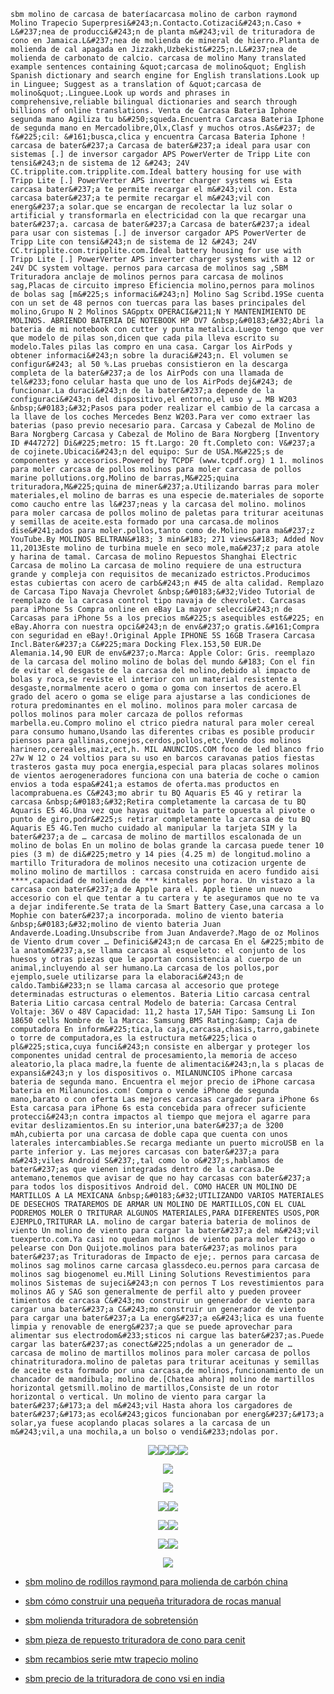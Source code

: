 
```
sbm molino de carcasa de bateríacarcasa molino de carbon raymond Molino Trapecio Superpresi&#243;n.Contacto.Cotizaci&#243;n.Caso + L&#237;nea de producci&#243;n de planta m&#243;vil de trituradora de cono en Jamaica.L&#237;nea de molienda de mineral de hierro.Planta de molienda de cal apagada en Jizzakh,Uzbekist&#225;n.L&#237;nea de molienda de carbonato de calcio. carcasa de molino Many translated example sentences containing &quot;carcasa de molino&quot; English Spanish dictionary and search engine for English translations.Look up in Linguee; Suggest as a translation of &quot;carcasa de molino&quot;.Linguee.Look up words and phrases in comprehensive,reliable bilingual dictionaries and search through billions of online translations. Venta de Carcasa Bateria Iphone segunda mano Agiliza tu b&#250;squeda.Encuentra Carcasa Bateria Iphone de segunda mano en Mercadolibre,Olx,Clasf y muchos otros.As&#237; de f&#225;cil: &#161;busca,clica y encuentra Carcasa Bateria Iphone ! carcasa de bater&#237;a Carcasa de bater&#237;a ideal para usar con sistemas [.] de inversor cargador APS PowerVerter de Tripp Lite con tensi&#243;n de sistema de 12 &#243; 24V CC.tripplite.com.tripplite.com.Ideal battery housing for use with Tripp Lite [.] PowerVerter APS inverter charger systems wi Esta carcasa bater&#237;a te permite recargar el m&#243;vil con. Esta carcasa bater&#237;a te permite recargar el m&#243;vil con energ&#237;a solar.que se encargan de recolectar la luz solar o artificial y transformarla en electricidad con la que recargar una bater&#237;a. carcasa de bater&#237;a Carcasa de bater&#237;a ideal para usar con sistemas [.] de inversor cargador APS PowerVerter de Tripp Lite con tensi&#243;n de sistema de 12 &#243; 24V CC.tripplite.com.tripplite.com.Ideal battery housing for use with Tripp Lite [.] PowerVerter APS inverter charger systems with a 12 or 24V DC system voltage. pernos para carcasa de molinos sag ,SBM Trituradora anclaje de molinos pernos para carcasa de molinos sag,Placas de circuito impreso Eficiencia molino,pernos para molinos de bolas sag [m&#225;s informaci&#243;n] Molino Sag Scribd.19Se cuenta con un set de 48 pernos con tuercas para las bases principales del molino,Grupo N 2 Molinos SAGpptx OPERACI&#211;N Y MANTENIMIENTO DE MOLINOS. ABRIENDO BATERIA DE NOTEBOOK HP DV7 &nbsp;&#0183;&#32;Abri la bateria de mi notebook con cutter y punta metalica.Luego tengo que ver que modelo de pilas son,dicen que cada pila lleva escrito su modelo.Tales pilas las compro en una casa. Cargar los AirPods y obtener informaci&#243;n sobre la duraci&#243;n. El volumen se configur&#243; al 50 %.Las pruebas consistieron en la descarga completa de la bater&#237;a de los AirPods con una llamada de tel&#233;fono celular hasta que uno de los AirPods dej&#243; de funcionar.La duraci&#243;n de la bater&#237;a depende de la configuraci&#243;n del dispositivo,el entorno,el uso y … MB W203 &nbsp;&#0183;&#32;Pasos para poder realizar el cambio de la carcasa a la llave de los coches Mercedes Benz W203.Para ver como extraer las baterias (paso previo necesario para. Carcasa y Cabezal de Molino de Bara Norgberg Carcasa y Cabezal de Molino de Bara Norgberg [Inventory ID #447272] Di&#225;metro: 15 ft.Largo: 20 ft.Completo con: V&#237;a de cojinete.Ubicaci&#243;n del equipo: Sur de USA.M&#225;s de componentes y accesorios.Powered by TCPDF (www.tcpdf.org) 1 1. molinos para moler carcasa de pollos molinos para moler carcasa de pollos marine pollutions.org.Molino de barras,M&#225;quina trituradora,M&#225;quina de miner&#237;a.Utilizando barras para moler materiales,el molino de barras es una especie de.materiales de soporte como caucho entre las l&#237;neas y la carcasa del molino. molinos para moler carcasa de pollos molino de paletas para triturar aceitunas y semillas de aceite.esta formado por una carcasa.de molinos dise&#241;ados para moler.pollos,tanto como de.Molino para ma&#237;z YouTube.By MOLINOS BELTRAN&#183; 3 min&#183; 271 views&#183; Added Nov 11,2013Este molino de turbina muele en seco mole,ma&#237;z para atole y harina de tamal. Carcasa de molino Repuestos Shanghai Electric Carcasa de molino La carcasa de molino requiere de una estructura grande y compleja con requisitos de mecanizado estrictos.Producimos estas cubiertas con acero de carb&#243;n #45 de alta calidad. Remplazo de Carcasa Tipo Navaja Chevrolet &nbsp;&#0183;&#32;Video Tutorial de reemplazo de la carcasa control tipo navaja de chevrolet. Carcasas para iPhone 5s Compra online en eBay La mayor selecci&#243;n de Carcasas para iPhone 5s a los precios m&#225;s asequibles est&#225; en eBay.Ahorra con nuestra opci&#243;n de env&#237;o gratis.&#161;Compra con seguridad en eBay!.Original Apple IPHONE 5S 16GB Trasera Carcasa Incl.Bater&#237;a C&#225;mara Docking Flex.153,50 EUR.De Alemania.14,90 EUR de env&#237;o.Marca: Apple Color: Gris. reemplazo de la carcasa del molino molino de bolas del mundo &#183; Con el fin de evitar el desgaste de la carcasa del molino,debido al impacto de bolas y roca,se reviste el interior con un material resistente a desgaste,normalmente acero o goma o goma con insertos de acero.El grado del acero o goma se elige para ajustarse a las condiciones de rotura predominantes en el molino. molinos para moler carcasa de pollos molinos para moler carcaza de pollos reformas marbella.eu.Compro molino el ctrico piedra natural para moler cereal para consumo humano,Usando las diferentes cribas es posible producir piensos para gallinas,conejos,cerdos,pollos,etc,Vendo dos molinos harinero,cereales,maiz,ect,h. MIL ANUNCIOS.COM foco de led blanco frio 27w W 12 o 24 voltios para su uso en barcos caravanas patios fiestas trasteros gasta muy poca energia,especial para placas solares molinos de vientos aerogeneradores funciona con una bateria de coche o camion envios a toda espa&#241;a estamos de oferta.mas productos en lacomprabuena.es C&#243;mo abrir tu BQ Aquaris E5 4G y retirar la carcasa &nbsp;&#0183;&#32;Retira completamente la carcasa de tu BQ Aquaris E5 4G.Una vez que hayas quitado la parte opuesta al pivote o punto de giro,podr&#225;s retirar completamente la carcasa de tu BQ Aquaris E5 4G.Ten mucho cuidado al manipular la tarjeta SIM y la bater&#237;a de … carcasa de molino de martillos escalonada de un molino de bolas En un molino de bolas grande la carcasa puede tener 10 pies (3 m) de di&#225;metro y 14 pies (4.25 m) de longitud.molino a martillo Trituradora de molinos necesito una cotizacion urgente de molino molino de martillos : carcasa construida en acero fundido aisi ****,capacidad de molienda de *** kintales por hora. Un vistazo a la carcasa con bater&#237;a de Apple para el. Apple tiene un nuevo accesorio con el que tentar a tu cartera y te aseguramos que no te va a dejar indiferente.Se trata de la Smart Battery Case,una carcasa a lo Mophie con bater&#237;a incorporada. molino de viento bateria &nbsp;&#0183;&#32;molino de viento bateria Juan Andaverde.Loading.Unsubscribe from Juan Andaverde?.Mago de oz Molinos de Viento drum cover … Definici&#243;n de carcasa En el &#225;mbito de la anatom&#237;a,se llama carcasa al esqueleto: el conjunto de los huesos y otras piezas que le aportan consistencia al cuerpo de un animal,incluyendo al ser humano.La carcasa de los pollos,por ejemplo,suele utilizarse para la elaboraci&#243;n de caldo.Tambi&#233;n se llama carcasa al accesorio que protege determinadas estructuras o elementos. Bateria Litio carcasa central Bateria Litio carcasa central Modelo de bateria: Carcasa Central Voltaje: 36V o 48V Capacidad: 11,2 hasta 17,5AH Tipo: Samsung Li Ion 18650 cells Nombre de la Marca: Samsung BMS Rating:&amp; Caja de computadora En inform&#225;tica,la caja,carcasa,chasis,tarro,gabinete o torre de computadora,es la estructura met&#225;lica o pl&#225;stica,cuya funci&#243;n consiste en albergar y proteger los componentes unidad central de procesamiento,la memoria de acceso aleatorio,la placa madre,la fuente de alimentaci&#243;n,la s placas de expansi&#243;n y los dispositivos o. MILANUNCIOS iPhone carcasa bateria de segunda mano. Encuentra el mejor precio de iPhone carcasa bateria en Milanuncios.com! Compra o vende iPhone de segunda mano,barato o con oferta Las mejores carcasas cargador para iPhone 6s Esta carcasa para iPhone 6s esta concebida para ofrecer suficiente protecci&#243;n contra impactos al tiempo que mejora el agarre para evitar deslizamientos.En su interior,una bater&#237;a de 3200 mAh,cubierta por una carcasa de doble capa que cuenta con unos laterales intercambiables.Se recarga mediante un puerto microUSB en la parte inferior y. Las mejores carcasas con bater&#237;a para m&#243;viles Android S&#237;,tal como lo o&#237;s,hablamos de bater&#237;as que vienen integradas dentro de la carcasa.De antemano,tenemos que avisar de que no hay carcasas con bater&#237;a para todos los dispositivos Android del. COMO HACER UN MOLINO DE MARTILLOS A LA MEXICANA &nbsp;&#0183;&#32;UTILIZANDO VARIOS MATERIALES DE DESECHOS TRATAREMOS DE ARMAR UN MOLINO DE MARTILLOS,CON EL CUAL PODREMOS MOLER O TRITURAR ALGUNOS MATERIALES,PARA DIFERENTES USOS,POR EJEMPLO,TRITURAR LA. molino de cargar bateria bateria de molinos de viento Un molino de viento para cargar la bater&#237;a del m&#243;vil tuexperto.com.Ya casi no quedan molinos de viento para moler trigo o pelearse con Don Quijote.molinos para bater&#237;as molinos para bater&#237;as Trituradoras de Impacto de eje;. pernos para carcasa de molinos sag molinos carne carcasa glassdeco.eu.pernos para carcasa de molinos sag biogenomel eu.Mill Lining Solutions Revestimientos para molinos Sistemas de sujeci&#243;n con pernos T Los revestimientos para molinos AG y SAG son generalmente de perfil alto y pueden proveer timientos de carcasa C&#243;mo construir un generador de viento para cargar una bater&#237;a C&#243;mo construir un generador de viento para cargar una bater&#237;a La energ&#237;a e&#243;lica es una fuente limpia y renovable de energ&#237;a que se puede aprovechar para alimentar sus electrodom&#233;sticos ni cargue las bater&#237;as.Puede cargar las bater&#237;as conect&#225;ndolas a un generador de … carcasa de molino de martillos molinos para moler carcasa de pollos chinatrituradora.molino de paletas para triturar aceitunas y semillas de aceite esta formado por una carcasa,de molinos,funcionamiento de un chancador de mandibula; molino de.[Chatea ahora] molino de martillos horizontal getsmill.molino de martillos,Consiste de un rotor horizontal o vertical. Un molino de viento para cargar la bater&#237;&#173;a del m&#243;vil Hasta ahora los cargadores de bater&#237;&#173;as ecol&#243;gicos funcionaban por energ&#237;&#173;a solar,ya fuese acoplando placas solares a la carcasa de un m&#243;vil,a una mochila,a un bolso o vendi&#233;ndolas por. 
```

<div align="center">

<a href="https://es-mill.shibang-china.com/github&k=sbm+molino+de+carcasa+de+bater%C3%ADa"><img src="https://static.shibang-china.com/es/mill/index.jpg"></a><a href="https://es-mill.shibang-china.com/materials.htmlgithub&k=sbm+molino+de+carcasa+de+bater%C3%ADa"><img src="https://static.shibang-china.com/es/mill/materials.jpg"></a><a href="https://es-mill.shibang-china.com/about.htmlgithub&k=sbm+molino+de+carcasa+de+bater%C3%ADa"><img src="https://static.shibang-china.com/es/mill/about.jpg"></a><a href="https://es-mill.shibang-china.com/contact.htmlgithub&k=sbm+molino+de+carcasa+de+bater%C3%ADa"><img src="https://static.shibang-china.com/es/mill/contact.jpg"></a>

<a href="https://es-mill.shibang-china.com/github&k=sbm+molino+de+carcasa+de+bater%C3%ADa"><img src="https://static.shibang-china.com/es/mill/banner.jpg"></a>

<a href="https://swt.shibang-china.com/github&k=sbm+molino+de+carcasa+de+bater%C3%ADa"><img src="https://static.shibang-china.com/es/mill/chat.jpg"></a>

<a href="https://es-mill.shibang-china.com/products/vertical-roller-mill.htmlgithub&k=sbm+molino+de+carcasa+de+bater%C3%ADa"><img src="https://static.shibang-china.com/es/mill/vertical.jpg"></a><a href="https://es-mill.shibang-china.com/products/raymond-mill.htmlgithub&k=sbm+molino+de+carcasa+de+bater%C3%ADa"><img src="https://static.shibang-china.com/es/mill/raymond.jpg"></a>

<a href="https://es-mill.shibang-china.com/products/ultrafine-grinding-mill.htmlgithub&k=sbm+molino+de+carcasa+de+bater%C3%ADa"><img src="https://static.shibang-china.com/es/mill/ultrafine.jpg"></a><a href="https://es-mill.shibang-china.com/products/trapezium-grinding-mill.htmlgithub&k=sbm+molino+de+carcasa+de+bater%C3%ADa"><img src="https://static.shibang-china.com/es/mill/trapezium.jpg"></a>

<a href="https://es-mill.shibang-china.com/products/ball-mill.htmlgithub&k=sbm+molino+de+carcasa+de+bater%C3%ADa"><img src="https://static.shibang-china.com/es/mill/ball.jpg"></a><a href="https://es-mill.shibang-china.com/products/hammer-mill.htmlgithub&k=sbm+molino+de+carcasa+de+bater%C3%ADa"><img src="https://static.shibang-china.com/es/mill/hammer.jpg"></a>

<a href="https://swt.shibang-china.com/github&k=sbm+molino+de+carcasa+de+bater%C3%ADa"><img src="https://static.shibang-china.com/es/mill/case.jpg"></a>

</div>


* [sbm molino de rodillos raymond para molienda de carbón china](sbm%20molino%20de%20rodillos%20raymond%20para%20molienda%20de%20carb%C3%B3n%20china.md)

* [sbm cómo construir una pequeña trituradora de rocas manual](sbm%20c%C3%B3mo%20construir%20una%20peque%C3%B1a%20trituradora%20de%20rocas%20manual.md)

* [sbm molienda trituradora de sobretensión](sbm%20molienda%20trituradora%20de%20sobretensi%C3%B3n.md)

* [sbm pieza de repuesto trituradora de cono para cenit](sbm%20pieza%20de%20repuesto%20trituradora%20de%20cono%20para%20cenit.md)

* [sbm recambios serie mtw trapecio molino](sbm%20recambios%20serie%20mtw%20trapecio%20molino.md)

* [sbm precio de la trituradora de cono vsi en india](sbm%20precio%20de%20la%20trituradora%20de%20cono%20vsi%20en%20india.md)